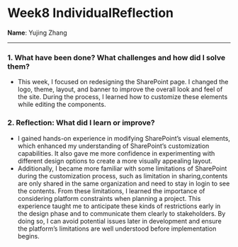 # Week8 IndividualReflection 
**Name**:  Yujing Zhang


---

### 1. What have been done? What challenges and how did I solve them?
- This week, I focused on redesigning the SharePoint page. I changed the logo, theme, layout, and banner to improve the overall look and feel of the site. During the process, I learned how to customize these elements while editing the components.
### 2. Reflection: What did I learn or improve?
- I gained hands-on experience in modifying SharePoint’s visual elements, which enhanced my understanding of SharePoint’s customization capabilities. It also gave me more confidence in experimenting with different design options to create a more visually appealing layout.
- Additionally, I became more familiar with some limitations of SharePoint during the customization process, such as limitation in sharing,contents are only shared in the same organization and need to stay in login to see the contents. From these limitations, I learned the importance of considering platform constraints when planning a project. This experience taught me to anticipate these kinds of restrictions early in the design phase and to communicate them clearly to stakeholders. By doing so, I can avoid potential issues later in development and ensure the platform’s limitations are well understood before implementation begins.
